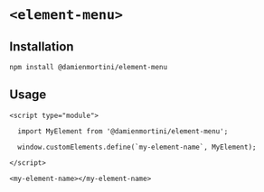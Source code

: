 # `<element-menu>`

## Installation

```
npm install @damienmortini/element-menu
```

## Usage
```
<script type="module">

  import MyElement from '@damienmortini/element-menu';

  window.customElements.define(`my-element-name`, MyElement);

</script>

<my-element-name></my-element-name>
```
